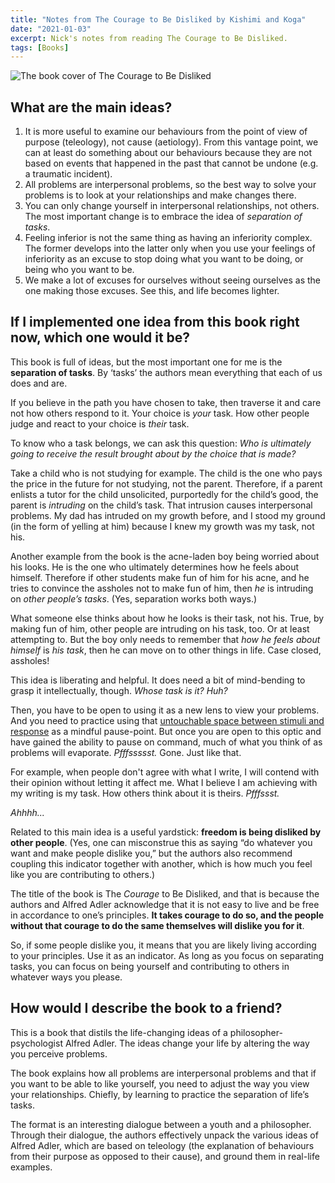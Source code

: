 ```yaml
---
title: "Notes from The Courage to Be Disliked by Kishimi and Koga"
date: "2021-01-03"
excerpt: Nick's notes from reading The Courage to Be Disliked.
tags: [Books]
---
```


![The book cover of The Courage to Be Disliked](/images/the-courage-to-be-disliked-book-cover.jpg)

## What are the main ideas?

1. It is more useful to examine our behaviours from the point of view of purpose (teleology), not cause (aetiology). From this vantage point, we can at least do something about our behaviours because they are not based on events that happened in the past that cannot be undone (e.g. a traumatic incident).
2. All problems are interpersonal problems, so the best way to solve your problems is to look at your relationships and make changes there.
3. You can only change yourself in interpersonal relationships, not others. The most important change is to embrace the idea of *separation of tasks*.
4. Feeling inferior is not the same thing as having an inferiority complex. The former develops into the latter only when you use your feelings of inferiority as an excuse to stop doing what you want to be doing, or being who you want to be.
5. We make a lot of excuses for ourselves without seeing ourselves as the one making those excuses. See this, and life becomes lighter.

## If I implemented one idea from this book right now, which one would it be?

This book is full of ideas, but the most important one for me is the **separation of tasks**. By ‘tasks’ the authors mean everything that each of us does and are.

If you believe in the path you have chosen to take, then traverse it and care not how others respond to it. Your choice is *your* task. How other people judge and react to your choice is *their* task.

To know who a task belongs, we can ask this question: *Who is ultimately going to receive the result brought about by the choice that is made?*

Take a child who is not studying for example. The child is the one who pays the price in the future for not studying, not the parent. Therefore, if a parent enlists a tutor for the child unsolicited, purportedly for the child’s good, the parent is *intruding* on the child’s task. That intrusion causes interpersonal problems. My dad has intruded on my growth before, and I stood my ground (in the form of yelling at him) because I knew my growth was my task, not his.

Another example from the book is the acne-laden boy being worried about his looks. He is the one who ultimately determines how he feels about himself. Therefore if other students make fun of him for his acne, and he tries to convince the assholes not to make fun of him, then *he* is intruding on *other people’s tasks*. (Yes, separation works both ways.)

What someone else thinks about how he looks is their task, not his. True, by making fun of him, other people are intruding on his task, too. Or at least attempting to. But the boy only needs to remember that *how he feels about himself* is *his task*, then he can move on to other things in life. Case closed, assholes!

This idea is liberating and helpful. It does need a bit of mind-bending to grasp it intellectually, though. *Whose task is it? Huh?*

Then, you have to be open to using it as a new lens to view your problems. And you need to practice using that [untouchable space between stimuli and response](/2020-11-29-the-untouchable-space-between-stimulus-and-response/) as a mindful pause-point. But once you are open to this optic and have gained the ability to pause on command, much of what you think of as problems will evaporate. *Pfffssssst.* Gone. Just like that. 

For example, when people don't agree with what I write, I will contend with their opinion without letting it affect me. What I believe I am achieving with my writing is my task. How others think about it is theirs. *Pfffssst.* 

*Ahhhh...*

Related to this main idea is a useful yardstick: **freedom is being disliked by other people**. (Yes, one can misconstrue this as saying “do whatever you want and make people dislike you,” but the authors also recommend coupling this indicator together with another, which is how much you feel like you are contributing to others.)

The title of the book is The *Courage* to Be Disliked, and that is because the authors and Alfred Adler acknowledge that it is not easy to live and be free in accordance to one’s principles. **It takes courage to do so, and the people without that courage to do the same themselves will dislike you for it**.

So, if some people dislike you, it means that you are likely living according to your principles. Use it as an indicator. As long as you focus on separating tasks, you can focus on being yourself and contributing to others in whatever ways you please.

## How would I describe the book to a friend?

This is a book that distils the life-changing ideas of a philosopher-psychologist Alfred Adler. The ideas change your life by altering the way you perceive problems. 

The book explains how all problems are interpersonal problems and that if you want to be able to like yourself, you need to adjust the way you view your relationships. Chiefly, by learning to practice the separation of life’s tasks.

The format is an interesting dialogue between a youth and a philosopher. Through their dialogue, the authors effectively unpack the various ideas of Alfred Adler, which are based on teleology (the explanation of behaviours from their purpose as opposed to their cause), and ground them in real-life examples.